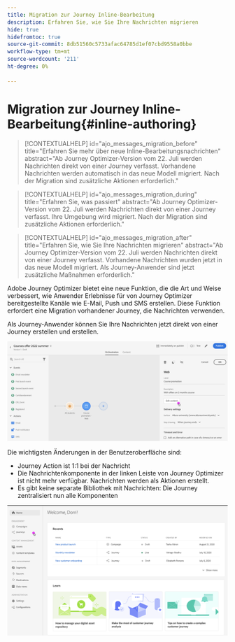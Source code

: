 ```yaml
---
title: Migration zur Journey Inline-Bearbeitung
description: Erfahren Sie, wie Sie Ihre Nachrichten migrieren
hide: true
hidefromtoc: true
source-git-commit: 8db51560c5733afac64785d1ef07cbd9558a0bbe
workflow-type: tm+mt
source-wordcount: '211'
ht-degree: 0%

---
```



# Migration zur Journey Inline-Bearbeitung{#inline-authoring}


>[!CONTEXTUALHELP]
>id="ajo_messages_migration_before"
>title="Erfahren Sie mehr über neue Inline-Bearbeitungsnachrichten"
>abstract="Ab Journey Optimizer-Version vom 22. Juli werden Nachrichten direkt von einer Journey verfasst. Vorhandene Nachrichten werden automatisch in das neue Modell migriert. Nach der Migration sind zusätzliche Aktionen erforderlich."

>[!CONTEXTUALHELP]
>id="ajo_messages_migration_during"
>title="Erfahren Sie, was passiert"
>abstract="Ab Journey Optimizer-Version vom 22. Juli werden Nachrichten direkt von einer Journey verfasst. Ihre Umgebung wird migriert. Nach der Migration sind zusätzliche Aktionen erforderlich."


>[!CONTEXTUALHELP]
>id="ajo_messages_migration_after"
>title="Erfahren Sie, wie Sie Ihre Nachrichten migrieren"
>abstract="Ab Journey Optimizer-Version vom 22. Juli werden Nachrichten direkt von einer Journey verfasst. Vorhandene Nachrichten wurden jetzt in das neue Modell migriert. Als Journey-Anwender sind jetzt zusätzliche Maßnahmen erforderlich."


Adobe Journey Optimizer bietet eine neue Funktion, die die Art und Weise verbessert, wie Anwender Erlebnisse für von Journey Optimizer bereitgestellte Kanäle wie E-Mail, Push und SMS erstellen. Diese Funktion erfordert eine Migration vorhandener Journey, die Nachrichten verwenden.

Als Journey-Anwender können Sie Ihre Nachrichten jetzt direkt von einer Journey erstellen und erstellen.

![](assets/inline-message.png)

Die wichtigsten Änderungen in der Benutzeroberfläche sind:

* Journey Action ist 1:1 bei der Nachricht
* Die Nachrichtenkomponente in der linken Leiste von Journey Optimizer ist nicht mehr verfügbar. Nachrichten werden als Aktionen erstellt.
* Es gibt keine separate Bibliothek mit Nachrichten: Die Journey zentralisiert nun alle Komponenten

![](assets/updated-left-rail.png)
